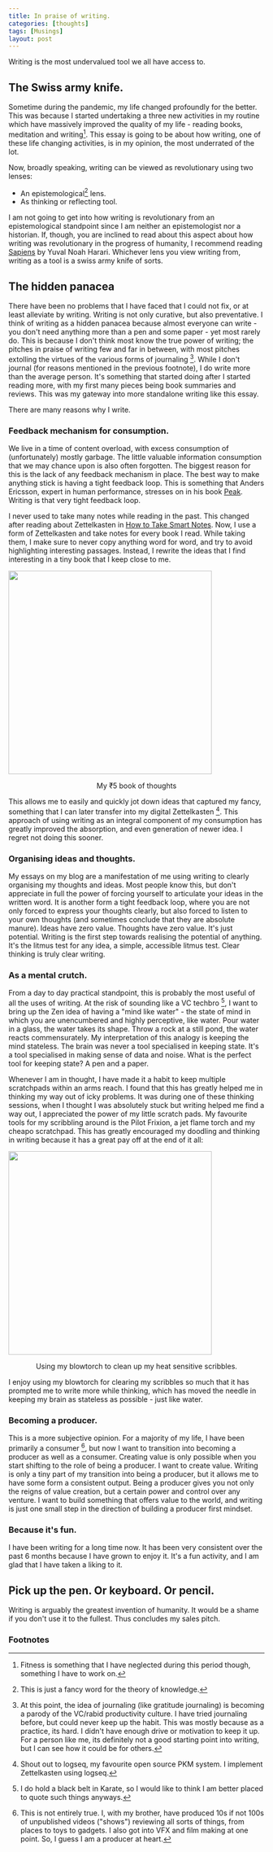 ```yaml
---
title: In praise of writing.
categories: [thoughts]
tags: [Musings]
layout: post
---
```


Writing is the most undervalued tool we all have access to.

## The Swiss army knife.
Sometime during the pandemic, my life changed profoundly for the better. This was because I started undertaking a three new activities in my routine which have massively improved the quality of my life - reading books, meditation and writing[^1]. This essay is going to be about how writing, one of these life changing activities, is in my opinion, the most underrated of the lot.  

Now, broadly speaking, writing can be viewed as revolutionary using two lenses:
- An epistemological[^2] lens.
- As thinking or reflecting tool.

I am not going to get into how writing is revolutionary from an epistemological standpoint since I am neither an epistemologist nor a historian. If, though, you are inclined to read about this aspect about how writing was revolutionary in the progress of humanity, I recommend reading [Sapiens](https://advait.live/sapiens/) by Yuval Noah Harari.  Whichever lens you view writing from, writing as a tool is a swiss army knife of sorts.

## The hidden panacea
There have been no problems that I have faced that I could not fix, or at least alleviate by writing. Writing is not only curative, but also preventative. I think of writing as a hidden panacea because almost everyone can write - you don't need anything more than a pen and some paper - yet most rarely do. This is because I don't think most know the true power of writing; the pitches in praise of writing few and far in between, with most pitches extolling the virtues of the various forms of journaling [^3]. 
While I don't journal (for reasons mentioned in the previous footnote), I do write more than the average person. It's something that started doing after I started reading more, with my first many pieces being book summaries and reviews. This was my gateway into more standalone writing like this essay.

There are many reasons why I write. 

### Feedback mechanism for consumption.
We live in a time of content overload, with excess consumption of (unfortunately) mostly garbage. The little valuable information consumption that we may chance upon is also often forgotten. The biggest reason for this is the lack of any feedback mechanism in place. The best way to make anything stick is having a tight feedback loop. This is something that Anders Ericsson, expert in human performance, stresses on in his book [Peak](https://advait.live/Peak/). Writing is that very tight feedback loop. 

I never used to take many notes while reading in the past. This changed after reading about Zettelkasten in [How to Take Smart Notes](https://advait.live/how-to-take-smart-notes/). Now, I use a form of Zettelkasten and take notes for every book I read. While taking them, I make sure to never copy anything word for word, and try to avoid highlighting interesting passages. Instead, I rewrite the ideas that I find interesting in a tiny book that I keep close to me.

<img src="https://i.imgur.com/j4jK4GJ.jpg" height="400">
<p style="text-align:center">My ₹5 book of thoughts</p>

This allows me to easily and quickly jot down ideas that captured my fancy, something that I can later transfer into my digital Zettelkasten [^5]. This approach of using writing as an integral component of my consumption has greatly improved the absorption, and even generation of newer idea. I regret not doing this sooner.

### Organising ideas and thoughts.
My essays on my blog are a manifestation of me using writing to clearly organising my thoughts and ideas. Most people know this, but don't appreciate in full the power of forcing yourself to articulate your ideas in the written word. It is another form a tight feedback loop, where you are not only forced to express your thoughts clearly, but also forced to listen to your own thoughts (and sometimes conclude that they are absolute manure). Ideas have zero value. Thoughts have zero value. It's just potential. Writing is the first step towards realising the potential of anything. It's the litmus test for any idea, a simple, accessible litmus test. Clear thinking is truly clear writing.

### As a mental crutch.
From a day to day practical standpoint, this is probably the most useful of all the uses of writing. At the risk of sounding like a VC techbro [^6], I want to bring up the Zen idea of having a "mind like water" - the state of mind in which you are unencumbered and highly perceptive, like water. Pour water in a glass, the water takes its shape. Throw a rock at a still pond, the water reacts commensurately. My interpretation of this analogy is keeping the mind stateless. The brain was never a tool specialised in keeping state. It's a tool specialised in making sense of data and noise. What is the perfect tool for keeping state? A pen and a paper. 

Whenever I am in thought, I have made it a habit to keep multiple scratchpads within an arms reach. I found that this has greatly helped me in thinking my way out of icky problems. It was during one of these thinking sessions, when I thought I was absolutely stuck but writing helped me find a way out, I appreciated the power of my little scratch pads. My favourite tools for my scribbling around is the Pilot Frixion, a jet flame torch and my cheapo scratchpad. This has greatly encouraged my doodling and thinking in writing because it has a great pay off at the end of it all:

<img src="https://media4.giphy.com/media/UtJxPxOhwkOtdTevXI/giphy.gif" height="400">
<p style="text-align:center">Using my blowtorch to clean up my heat sensitive scribbles.</p>

I enjoy using my blowtorch for clearing my scribbles so much that it has prompted me to write more while thinking, which has moved the needle in keeping my brain as stateless as possible - just like water.


### Becoming a producer.
This is a more subjective opinion. For a majority of my life, I have been primarily a consumer [^4], but now I want to transition into becoming a producer as well as a consumer. Creating value is only possible when you start shifting to the role of being a producer. I want to create value. Writing is only a tiny part of my transition into being a producer, but it allows me to have some form a consistent output. Being a producer gives you not only the reigns of value creation, but a certain power and control over any venture. I want to build something that offers value to the world, and writing is just one small step in the direction of building a producer first mindset.

### Because it's fun.
I have been writing for a long time now. It has been very consistent over the past 6 months because I have grown to enjoy it. It's a fun activity, and I am glad that I have taken a liking to it.

## Pick up the pen. Or keyboard. Or pencil.
Writing is arguably the greatest invention of humanity. It would be a shame if you don't use it to the fullest. Thus concludes my sales pitch.



### Footnotes

[^1]: Fitness is something that I have neglected during this period though, something I have to work on.
 
[^2]: This is just a fancy word for the theory of knowledge.

[^3]: At this point, the idea of journaling (like gratitude journaling) is becoming a parody of the VC/rabid productivity culture. I have tried journaling before, but could never keep up the habit. This was mostly because as a practice, its hard. I didn't have enough drive or motivation to keep it up. For a person like me, its definitely not a good starting point into writing, but I can see how it could be for others.

[^4]: This is not entirely true. I, with my brother, have produced 10s if not 100s of unpublished  videos ("shows") reviewing all sorts of things, from places to toys to gadgets. I also got into VFX and film making at one point. So, I guess I am a producer at heart.

[^5]: Shout out to logseq, my favourite open source PKM system. I implement Zettelkasten using logseq.

[^6]: I do hold a black belt in Karate, so I would like to think I am better placed to quote such things anyways.